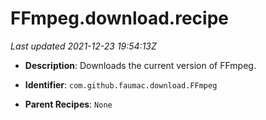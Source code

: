 # FFmpeg.download.recipe

_Last updated 2021-12-23 19:54:13Z_

- **Description**: Downloads the current version of FFmpeg.

- **Identifier**: `com.github.faumac.download.FFmpeg`

- **Parent Recipes**: `None`